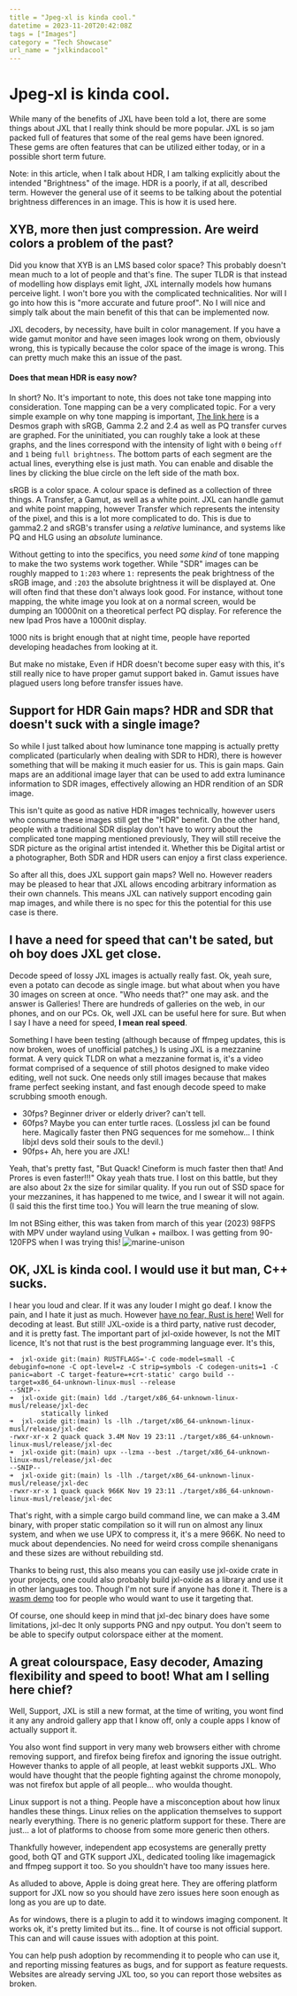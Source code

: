 ```yaml
---
title = "Jpeg-xl is kinda cool."
datetime = 2023-11-20T20:42:08Z
tags = ["Images"]
category = "Tech Showcase"
url_name = "jxlkindacool"
---
```

# Jpeg-xl is kinda cool.

While many of the benefits of JXL have been told a lot, there are some things about JXL that I really think should be more popular. JXL is so jam packed full of features that some of the real gems have been ignored. These gems are often features that can be utilized either today, or in a possible short term future.

Note: in this article, when I talk about HDR, I am talking explicitly about the intended "Brightness" of the image. HDR is a poorly, if at all, described term. However the general use of it seems to be talking about the potential brightness differences in an image. This is how it is used here.

## XYB, more then just compression. Are weird colors a problem of the past?

Did you know that XYB is an LMS based color space? This probably doesn't mean much to a lot of people and that's fine. The super TLDR is that instead of modelling how displays emit light, JXL internally models how humans perceive light. I won't bore you with the complicated technicalities. Nor will I go into how this is "more accurate and future proof". No I will nice and simply talk about the main benefit of this that can be implemented now. 

JXL decoders, by necessity, have built in color management. If you have a wide gamut monitor and have seen images look wrong on them, obviously wrong, this is typically because the color space of the image is wrong. This can pretty much make this an issue of the past. 

#### Does that mean HDR is easy now?

In short? No. It's important to note, this does not take tone mapping into consideration. Tone mapping can be a very complicated topic. For a very simple example on why tone mapping is important, [The link here](https://www.desmos.com/calculator/hfybgg2wfc) is a Desmos graph with sRGB, Gamma 2.2 and 2.4 as well as PQ transfer curves are graphed. For the uninitiated, you can roughly take a look at these graphs, and the lines correspond with the intensity of light with `0` being `off` and `1` being `full brightness`. The bottom parts of each segment are the actual lines, everything else is just math. You can enable and disable the lines by clicking the blue circle on the left side of the math box.

sRGB is a color space. A colour space is defined as a collection of three things. A Transfer, a Gamut, as well as a white point. JXL can handle gamut and white point mapping, however Transfer which represents the intensity of the pixel, and this is a lot more complicated to do. This is due to gamma2.2 and sRGB's transfer using a *relative* luminance, and systems like PQ and HLG using an *absolute* luminance. 

Without getting to into the specifics, you need *some kind* of tone mapping to make the two systems work together. While "SDR" images can be roughly mapped to `1:203` where `1:` represents the peak brightness of the sRGB image, and `:203` the absolute brightness it will be displayed at. One will often find that these don't always look good. For instance, without tone mapping, the white image you look at on a normal screen, would be dumping an 10000nit on a theoretical perfect PQ display. For reference the new Ipad Pros have a 1000nit display.

1000 nits is bright enough that at night time, people have reported developing headaches from looking at it.

But make no mistake, Even if HDR doesn't become super easy with this, it's still really nice to have proper gamut support baked in. Gamut issues have plagued users long before transfer issues have. 

## Support for HDR Gain maps? HDR and SDR that doesn't suck with a single image?

So while I just talked about how luminance tone mapping is actually pretty complicated (particularly when dealing with SDR to HDR), there is however something that will be making it much easier for us. This is gain maps. Gain maps are an additional image layer that can be used to add extra luminance information to SDR images, effectively allowing an HDR rendition of an SDR image. 

This isn't quite as good as native HDR images technically, however users who consume these images still get the "HDR" benefit. On the other hand, people with a traditional SDR display don't have to worry about the complicated tone mapping mentioned previously, They will still receive the SDR picture as the original artist intended it. Whether this be Digital artist or a photographer, Both SDR and HDR users can enjoy a first class experience. 


So after all this, does JXL support gain maps? Well no. However readers may be pleased to hear that JXL allows encoding arbitrary information as their own channels. This means JXL can natively support encoding gain map images, and while there is no spec for this the potential for this use case is there.

## I have a need for speed that can't be sated, but oh boy does JXL get close.

Decode speed of lossy JXL images is actually really fast. Ok, yeah sure, even a potato can decode as single image. but what about when you have 30 images on screen at once. "Who needs that?" one may ask. and the answer is Galleries! There are hundreds of galleries on the web, in our phones, and on our PCs. Ok, well JXL can be useful here for sure. But when I say I have a need for speed, **I mean real speed**.

Something I have been testing (although because of ffmpeg updates, this is now broken, woes of unofficial patches,) Is using JXL is a mezzanine format. A very quick TLDR on what a mezzanine format is, it's a video format comprised of a sequence of still photos designed to make video editing, well not suck. One needs only still images because that makes frame perfect seeking instant, and fast enough decode speed to make scrubbing smooth enough. 

* 30fps? Beginner driver or elderly driver? can't tell.
* 60fps? Maybe you can enter turtle races. (Lossless jxl can be found here. Magically faster then PNG sequences for me somehow... I think libjxl devs sold their souls to the devil.)
* 90fps+ Ah, here you are JXL!

Yeah, that's pretty fast, "But Quack! Cineform is much faster then that! And Prores is even faster!!!" Okay yeah thats true. I lost on this battle, but they are also about 2x the size for similar quality. If you run out of SSD space for your mezzanines, it has happened to me twice, and I swear it will not again. (I said this the first time too.) You will learn the true meaning of slow. 

Im not BSing either, this was taken from march of this year (2023) 98FPS with MPV under wayland using Vulkan + mailbox. I was getting from 90-120FPS when I was trying this! ![marine-unison](https://cdn.discordapp.com/attachments/549650852839686153/1087020829969227926/image.png)

## OK, JXL is kinda cool. I would use it but man, C++ sucks. 

I hear you loud and clear. If it was any louder I might go deaf. I know the pain, and I hate it just as much. However [have no fear, Rust is here!](https://github.com/tirr-c/jxl-oxide) Well for decoding at least. But still! JXL-oxide is a third party, native rust decoder, and it is pretty fast. The important part of jxl-oxide however, Is not the MIT licence, It's not that rust is the best programming language ever. It's this, 

```
➜  jxl-oxide git:(main) RUSTFLAGS='-C code-model=small -C debuginfo=none -C opt-level=z -C strip=symbols -C codegen-units=1 -C panic=abort -C target-feature=+crt-static' cargo build --target=x86_64-unknown-linux-musl --release
--SNIP--
➜  jxl-oxide git:(main) ldd ./target/x86_64-unknown-linux-musl/release/jxl-dec
        statically linked
➜  jxl-oxide git:(main) ls -llh ./target/x86_64-unknown-linux-musl/release/jxl-dec
-rwxr-xr-x 2 quack quack 3.4M Nov 19 23:11 ./target/x86_64-unknown-linux-musl/release/jxl-dec
➜  jxl-oxide git:(main) upx --lzma --best ./target/x86_64-unknown-linux-musl/release/jxl-dec
--SNIP--
➜  jxl-oxide git:(main) ls -llh ./target/x86_64-unknown-linux-musl/release/jxl-dec
-rwxr-xr-x 1 quack quack 966K Nov 19 23:11 ./target/x86_64-unknown-linux-musl/release/jxl-dec
```

That's right, with a simple cargo build command line, we can make a 3.4M binary, with proper static compilation so it will run on almost any linux system, and when we use UPX to compress it, it's a mere 966K. No need to muck about dependencies. No need for weird cross compile shenanigans and these sizes are without rebuilding std.

Thanks to being rust, this also means you can easily use jxl-oxide crate in your projects, one could also probably build jxl-oxide as a library and use it in other languages too. Though I'm not sure if anyone has done it. There is a [wasm demo](https://gitlab.com/nitroxis/jxl-wasm) too for people who would want to use it targeting that.

Of course, one should keep in mind that jxl-dec binary does have some limitations, jxl-dec It only supports PNG and npy output. You don't seem to be able to specify output colorspace either at the moment. 

## A great colourspace, Easy decoder, Amazing flexibility and speed to boot! What am I selling here chief?

Well, Support, JXL is still a new format, at the time of writing, you wont find it any any android gallery app that I know off, only a couple apps I know of actually support it. 

You also wont find support in very many web browsers either with chrome removing support, and firefox being firefox and ignoring the issue outright. However thanks to apple of all people, at least webkit supports JXL. Who would have thought that the people fighting against the chrome monopoly, was not firefox but apple of all people... who woulda thought.

Linux support is not a thing. People have a misconception about how linux handles these things. Linux relies on the application themselves to support nearly everything. There is no generic platform support for these. There are just... a lot of platforms to choose from some more generic then others. 

Thankfully however, independent app ecosystems are generally pretty good, both QT and GTK support JXL, dedicated tooling like imagemagick and ffmpeg support it too. So you shouldn't have too many issues here.

As alluded to above, Apple is doing great here. They are offering platform support for JXL now so you should have zero issues here soon enough as long as you are up to date. 

As for windows, there is a plugin to add it to windows imaging component. It works ok, it's pretty limited but its... fine. It of course is not official support. This can and will cause issues with adoption at this point.

You can help push adoption by recommending it to people who can use it, and reporting missing features as bugs, and for support as feature requests. Websites are already serving JXL too, so you can report those websites as broken.